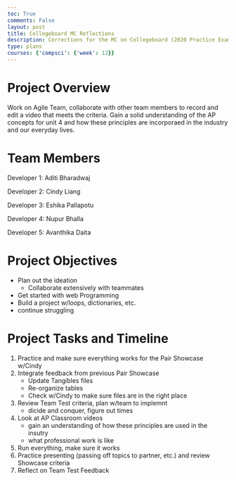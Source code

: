 ```yaml
---
toc: True
comments: False
layout: post
title: Collegeboard MC Reflections 
description: Corrections for the MC on Collegeboard (2020 Practice Exam 1)
type: plans
courses: {'compsci': {'week': 12}}
---
```



# Project Overview
Work on Agile Team, collaborate with other team members to record and edit a video that meets the criteria. Gain a solid understanding of the AP concepts for unit 4 and how these principles are incorporaed in the industry and our everyday lives.

# Team Members
Developer 1: Aditi Bharadwaj

Developer 2: Cindy Liang 

Developer 3: Eshika Pallapotu

Developer 4: Nupur Bhalla

Developer 5: Avanthika Daita

# Project Objectives
- Plan out the ideation 
    - Collaborate extensively with teammates
- Get started with web Programming
- Build a project w/loops, dictionaries, etc.
- continue struggling

# Project Tasks and Timeline

1. Practice and make sure everything works for the Pair Showcase w/Cindy
2. Integrate feedback from previous Pair Showcase
    - Update Tangibles files
    - Re-organize tables
    - Check w/Cindy to make sure files are in the right place
3. Review Team Test criteria, plan w/team to implemnt
    - dicide and conquer, figure out times
4. Look at AP Classroom videos
    - gain an understanding of how these principles are used in the insutry
    - what professional work is like
5. Run everything, make sure it works
6. Practice presenting (passing off topics to partner, etc.) and review Showcase criteria
7. Reflect on Team Test Feedback

